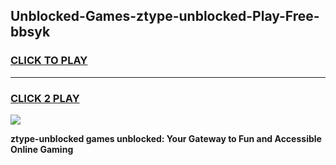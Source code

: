 
## Unblocked-Games-ztype-unblocked-Play-Free-bbsyk
<h3>
<a href="https://premium76.site?title=ztype-unblocked&ref=21A">CLICK TO PLAY</a></h3>
<hr>

<h3>
<a href="https://premium76.site?title=ztype-unblocked&ref=21A">CLICK 2 PLAY</a>
  
</h3>

<a href="https://premium76.site?title=ztype-unblocked&ref=21A"><img src="https://clearcache.store/games.png"></a>


**ztype-unblocked games unblocked: Your Gateway to Fun and Accessible Online Gaming**
